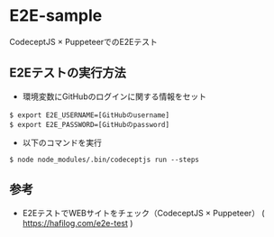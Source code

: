 # E2E-sample
CodeceptJS × PuppeteerでのE2Eテスト

## E2Eテストの実行方法
* 環境変数にGitHubのログインに関する情報をセット
```
$ export E2E_USERNAME=[GitHubのusername]
$ export E2E_PASSWORD=[GitHubのpassword]
```

* 以下のコマンドを実行
```
$ node node_modules/.bin/codeceptjs run --steps
```

## 参考
* E2EテストでWEBサイトをチェック（CodeceptJS × Puppeteer） ( https://hafilog.com/e2e-test )

